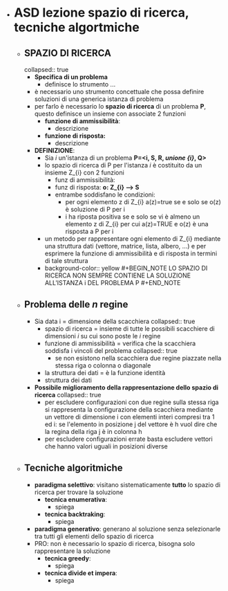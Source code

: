 - # ASD lezione spazio di ricerca, tecniche algortmiche
	- ## SPAZIO DI RICERCA
	  collapsed:: true
		- **Specifica di un problema**
			- definisce lo strumento ...
		- è necessario uno strumento concettuale che possa definire soluzioni di una generica istanza di problema
		- per farlo è necessario lo **spazio di ricerca** di un problema **P**, questo definisce un insieme con associate 2 funzioni
			- **funzione di ammissibilità**:
				- descrizione
			- **funzione di risposta:**
				- descrizione
		- **DEFINIZIONE**:
			- Sia *i* un'istanza di un problema **P=<i, S, R, *unione {i}*, Q>**
			- lo spazio di ricerca di P per l'istanza *i* è costituito da un insieme Z_{i} con 2 funzioni
				- funz di ammissibilità:
				- funz di risposta: **o: Z_{i} --> S**
				- entrambe soddisfano le condizioni:
					- per ogni elemento z di Z_{i} a(z)=true se e solo se o(z) è soluzione di P per i
					- i ha riposta positiva se e solo se vi è almeno un elemento z di Z_{i} per cui a(z)=TRUE e o(z) è una risposta a P per i
			- un metodo per rappresentare ogni elemento di Z_{i} mediante una struttura dati (vettore, matrice, lista, albero, ...) e per esprimere la funzione di ammissibilità e di risposta in termini di tale struttura
			- background-color:: yellow
			  #+BEGIN_NOTE
			  LO SPAZIO DI RICERCA NON SEMPRE CONTIENE LA SOLUZIONE ALL'ISTANZA i DEL PROBLEMA P
			  #+END_NOTE
	- ## Problema delle *n* regine
		- Sia data i = dimensione della scacchiera
		  collapsed:: true
			- spazio di ricerca = insieme di tutte le possibili scacchiere di dimensioni *i* su cui sono poste le *i* regine
			- funzione di ammissibilità = verifica che la scacchiera soddisfa i vincoli del problema
			  collapsed:: true
				- se non esistono nella scacchiera due regine piazzate nella stessa riga o colonna o diagonale
			- la struttura dei dati = è la funzione identità
			- struttura dei dati
		- **Possibile miglioramento della rappresentazione dello spazio di ricerca**
		  collapsed:: true
			- per escludere configurazioni con due regine sulla stessa riga si rappresenta la configurazione della scacchiera mediante un vettore di dimensione i con elementi interi compresi tra 1 ed i: se l'elemento in posizione j del vettore è h vuol dire che la regina della riga j è in colonna h
			- per escludere configurazioni errate basta escludere vettori che hanno valori uguali in posizioni diverse
	- ## Tecniche algoritmiche
		- **paradigma selettivo**: visitano sistematicamente **tutto** lo spazio di ricerca per trovare la soluzione
			- **tecnica enumerativa**:
				- spiega
			- **tecnica backtraking**:
				- spiega
		- **paradigma generativo**: generano al soluzione senza selezionarle tra tutti gli elementi dello spazio di ricerca
		- PRO: non è necessario lo spazio di ricerca, bisogna solo rappresentare la soluzione
			- **tecnica greedy**:
				- spiega
			- **tecnica divide et impera**:
				- spiega